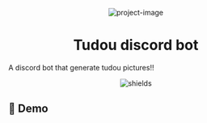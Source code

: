 
<p align="center"><img src="https://i.imgur.com/ekN2yXR_d.webp?maxwidth=760&amp;fidelity=grand" alt="project-image"></p>
<h1 align="center" id="title">Tudou discord bot</h1>
<p id="description">A discord bot that generate tudou pictures!!</p>

<p align="center"><img src="https://img.shields.io/badge/amazing%20good-ff8890?style=flat-square" alt="shields"></p>

<h2>🚀 Demo</h2>
